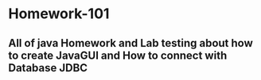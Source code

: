 # Homework-101
## All of java Homework and Lab testing about how to create JavaGUI and How to connect with Database JDBC
